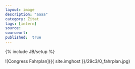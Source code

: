 ```yaml
---
layout: image
description: "aaaa"
category: Zitat
tags: [intern]
source: 
sourceurl: 
published: 	true
---
```

{% include JB/setup %}

![Congress Fahrplan]({{ site.imghost }}/29c3/0_fahrplan.jpg)
